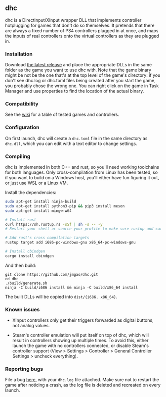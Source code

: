 ## dhc

dhc is a DirectInput/XInput wrapper DLL that implements controller hotplugging
for games that don't do so themselves. It pretends that there are always a
fixed number of PS4 controllers plugged in at once, and maps the inputs of real
controllers onto the virtual controllers as they are plugged in.

### Installation

Download [the latest release](https://github.com/jmgao/dhc/releases) and place
the appropriate DLLs in the same folder as the game you want to use dhc with.
Note that the game binary might be not be the one that's at the top level of
the game's directory: if you don't see dhc.log or dhc.toml files being created
after you start the game, you probably chose the wrong one. You can right click
on the game in Task Manager and use properties to find the location of the
actual binary.

### Compatibility

See the [wiki](https://github.com/jmgao/dhc/wiki/Compatibility) for a table of
tested games and controllers.

### Configuration

On first launch, dhc will create a `dhc.toml` file in the same directory as
`dhc.dll`, which you can edit with a text editor to change settings.

### Compiling

dhc is implemented in both C++ and rust, so you'll need working toolchains for
both languages. Only cross-compilation from Linux has been tested, so if you
want to build on a Windows host, you'll either have fun figuring it out, or
just use WSL or a Linux VM.

Install the dependencies:
```sh
sudo apt-get install ninja-build
sudo apt-get install python3-pip && pip3 install meson
sudo apt-get install mingw-w64

# Install rust
curl https://sh.rustup.rs -sSf | sh -s -- -y
# Restart your shell or source your profile to make sure rustup and cargo are on your $PATH

# Add rust's cross compilation targets
rustup target add i686-pc-windows-gnu x86_64-pc-windows-gnu

# Install cbindgen
cargo install cbindgen
```

And then build:
```
git clone https://github.com/jmgao/dhc.git
cd dhc
./build/generate.sh
ninja -C build/i686 install && ninja -C build/x86_64 install
```

The built DLLs will be copied into `dist/{i686, x86_64}`.

### Known issues

- XInput controllers only get their triggers forwarded as digital buttons, not
  analog values.

- Steam's controller emulation will put itself on top of dhc, which will result
  in controllers showing up multiple times. To avoid this, either launch the
  game with no controllers connected, or disable Steam's controller support
  (View > Settings > Controller > General Controller Settings > uncheck everything).

### Reporting bugs

File a bug [here](https://github.com/jmgao/dhc/issues/new), with your `dhc.log`
file attached. Make sure not to restart the game after noticing a crash, as the
log file is deleted and recreated on every launch.
